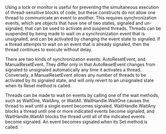 Using a lock or monitor is useful for preventing the simultaneous execution of thread-sensitive blocks of code, but these constructs do not allow one thread to communicate an event to another. This requires synchronization events, which are objects that have one of two states, signaled and un-signaled, that can be used to activate and suspend threads. Threads can be suspended by being made to wait on a synchronization event that is unsignaled, and can be activated by changing the event state to signaled. If a thread attempts to wait on an event that is already signaled, then the thread continues to execute without delay.

There are two kinds of synchronization events: AutoResetEvent, and ManualResetEvent. They differ only in that AutoResetEvent changes from signaled to unsignaled automatically any time it activates a thread. Conversely, a ManualResetEvent allows any number of threads to be activated by its signaled state, and will only revert to an unsignaled state when its Reset method is called.

Threads can be made to wait on events by calling one of the wait methods, such as WaitOne, WaitAny, or WaitAll. WaitHandle.WaitOne causes the thread to wait until a single event becomes signaled, WaitHandle.WaitAny blocks a thread until one or more indicated events become signaled, and WaitHandle.WaitAll blocks the thread until all of the indicated events become signaled. An event becomes signaled when its Set method is called.